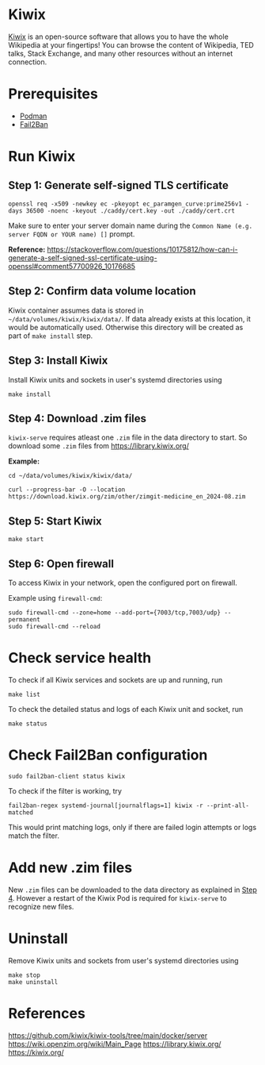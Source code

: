 # Kiwix

[Kiwix](https://kiwix.org/) is an open-source software that allows you to have the whole Wikipedia at your fingertips! You can browse the content of Wikipedia, TED talks, Stack Exchange, and many other resources without an internet connection.

# Prerequisites

-   [Podman](https://podman.io/)
-   [Fail2Ban](https://github.com/fail2ban/fail2ban)

# Run Kiwix

## Step 1: Generate self-signed TLS certificate

```
openssl req -x509 -newkey ec -pkeyopt ec_paramgen_curve:prime256v1 -days 36500 -noenc -keyout ./caddy/cert.key -out ./caddy/cert.crt
```

Make sure to enter your server domain name during the `Common Name (e.g. server FQDN or YOUR name) []` prompt.

**Reference:** https://stackoverflow.com/questions/10175812/how-can-i-generate-a-self-signed-ssl-certificate-using-openssl#comment57700926_10176685

## Step 2: Confirm data volume location

Kiwix container assumes data is stored in `~/data/volumes/kiwix/kiwix/data/`. If data already exists at this location, it would be automatically used. Otherwise this directory will be created as part of `make install` step.

## Step 3: Install Kiwix

Install Kiwix units and sockets in user's systemd directories using

```
make install
```

## Step 4: Download .zim files

`kiwix-serve` requires atleast one `.zim` file in the data directory to start. So download some `.zim` files from https://library.kiwix.org/

**Example:**

```
cd ~/data/volumes/kiwix/kiwix/data/

curl --progress-bar -O --location https://download.kiwix.org/zim/other/zimgit-medicine_en_2024-08.zim
```

## Step 5: Start Kiwix

```
make start
```

## Step 6: Open firewall

To access Kiwix in your network, open the configured port on firewall.

Example using `firewall-cmd`:

```
sudo firewall-cmd --zone=home --add-port={7003/tcp,7003/udp} --permanent
sudo firewall-cmd --reload
```

# Check service health

To check if all Kiwix services and sockets are up and running, run

```
make list
```

To check the detailed status and logs of each Kiwix unit and socket, run

```
make status
```

# Check Fail2Ban configuration

```
sudo fail2ban-client status kiwix
```

To check if the filter is working, try

```
fail2ban-regex systemd-journal[journalflags=1] kiwix -r --print-all-matched
```

This would print matching logs, only if there are failed login attempts or logs match the filter.

# Add new .zim files

New `.zim` files can be downloaded to the data directory as explained in [Step 4](#step-4-download-zim-files). However a restart of the Kiwix Pod is required for `kiwix-serve` to recognize new files.

# Uninstall

Remove Kiwix units and sockets from user's systemd directories using

```
make stop
make uninstall
```

# References

https://github.com/kiwix/kiwix-tools/tree/main/docker/server
https://wiki.openzim.org/wiki/Main_Page
https://library.kiwix.org/
https://kiwix.org/
